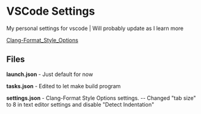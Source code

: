 # VSCode Settings

My personal settings for vscode | Will probably update as I learn more

[Clang-Format_Style_Options](https://clang.llvm.org/docs/ClangFormatStyleOptions.html)

## Files

**launch.json** - Just default for now

**tasks.json** - Edited to let make build program

**settings.json** - Clang-Format Style Options settings. -- Changed "tab size" to 8 in text editor settings and disable "Detect Indentation"